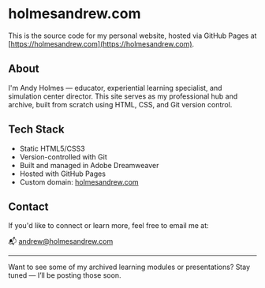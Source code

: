 # holmesandrew.com

This is the source code for my personal website, hosted via GitHub Pages at [https://holmesandrew.com](https://holmesandrew.com).

## About

I'm Andy Holmes — educator, experiential learning specialist, and simulation center director. This site serves as my professional hub and archive, built from scratch using HTML, CSS, and Git version control.

## Tech Stack

- Static HTML5/CSS3
- Version-controlled with Git
- Built and managed in Adobe Dreamweaver
- Hosted with GitHub Pages
- Custom domain: [holmesandrew.com](https://holmesandrew.com)

## Contact

If you'd like to connect or learn more, feel free to email me at:

📬 [andrew@holmesandrew.com](mailto:andrew@holmesandrew.com)

---

Want to see some of my archived learning modules or presentations? Stay tuned — I’ll be posting those soon.